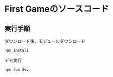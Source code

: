 # First Gameのソースコード

## 実行手順

ダウンロード後、モジュールダウンロード
```bash
npm install
```

デモ実行
```bash
npm run dev
```
